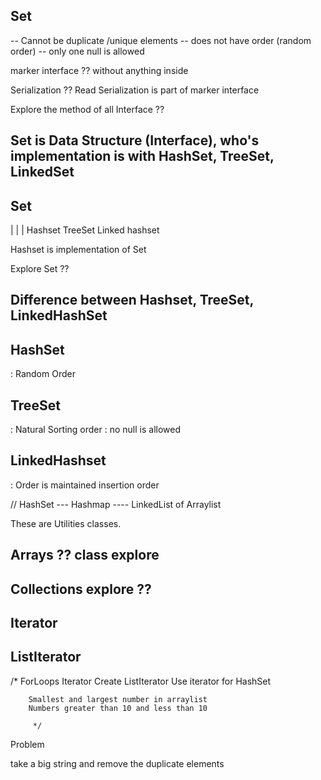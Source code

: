 ## Set
-- Cannot be duplicate /unique elements
-- does not have order (random order)
-- only one null is allowed

marker interface ??
without anything inside

Serialization ?? Read
Serialization is part of marker interface


Explore the method of all Interface ??
## Set is Data Structure (Interface), who's implementation is with HashSet, TreeSet, LinkedSet

##          Set
|           |           |
Hashset   TreeSet   Linked hashset

Hashset is implementation of Set


Explore Set ??

## Difference between Hashset, TreeSet, LinkedHashSet

## HashSet
: Random Order

## TreeSet
: Natural Sorting order
: no null is allowed

## LinkedHashset
: Order is maintained
insertion order

// HashSet  --- Hashmap ---- LinkedList of Arraylist

These are Utilities classes.
## Arrays ?? class explore
## Collections explore ??


## Iterator
## ListIterator

/*
ForLoops
Iterator
Create ListIterator
Use iterator for HashSet


        Smallest and largest number in arraylist
        Numbers greater than 10 and less than 10

         */


Problem 

take a big string and remove the duplicate elements











